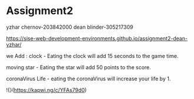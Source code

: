 # Assignment2

yzhar chernov-203842000
dean blinder-305217309
 
https://sise-web-development-environments.github.io/assignment2-dean-yzhar/

we Add :
clock - Eating the clock will add 15 seconds to the game time.

moving star -  Eating the star will add 50 points to the score.

coronaVirus Life - eating the coronaVirus will increase your life by 1.

!{}(https://kapwi.ng/c/YFAs79d0)

